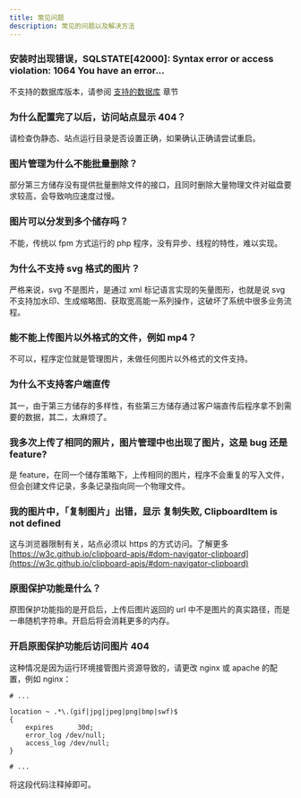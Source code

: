```yaml
---
title: 常见问题
description: 常见的问题以及解决方法
---
```


### 安装时出现错误，SQLSTATE[42000]: Syntax error or access violation: 1064 You have an error...
不支持的数据库版本，请参阅 [支持的数据库](/docs/v2/#支持的数据库) 章节

### 为什么配置完了以后，访问站点显示 404？
请检查伪静态、站点运行目录是否设置正确，如果确认正确请尝试重启。

### 图片管理为什么不能批量删除？
部分第三方储存没有提供批量删除文件的接口，且同时删除大量物理文件对磁盘要求较高，会导致响应速度过慢。

### 图片可以分发到多个储存吗？
不能，传统以 fpm 方式运行的 php 程序，没有异步、线程的特性，难以实现。

### 为什么不支持 svg 格式的图片？
严格来说，svg 不是图片，是通过 xml 标记语言实现的矢量图形，也就是说 svg 不支持加水印、生成缩略图、获取宽高能一系列操作，这破坏了系统中很多业务流程。

### 能不能上传图片以外格式的文件，例如 mp4？
不可以，程序定位就是管理图片，未做任何图片以外格式的文件支持。

### 为什么不支持客户端直传
其一，由于第三方储存的多样性，有些第三方储存通过客户端直传后程序拿不到需要的数据，其二，太麻烦了。

### 我多次上传了相同的照片，图片管理中也出现了图片，这是 bug 还是 feature?
是 feature，在同一个储存策略下，上传相同的图片，程序不会重复的写入文件，但会创建文件记录，多条记录指向同一个物理文件。

### 我的图片中，「复制图片」出错，显示 复制失败, ClipboardItem is not defined
这与浏览器限制有关，站点必须以 https 的方式访问。了解更多 [https://w3c.github.io/clipboard-apis/#dom-navigator-clipboard](https://w3c.github.io/clipboard-apis/#dom-navigator-clipboard)

### 原图保护功能是什么？
原图保护功能指的是开启后，上传后图片返回的 url 中不是图片的真实路径，而是一串随机字符串。开启后将会消耗更多的内存。

### 开启原图保护功能后访问图片 404
这种情况是因为运行环境接管图片资源导致的，请更改 nginx 或 apache 的配置，例如 nginx：
```
# ...

location ~ .*\.(gif|jpg|jpeg|png|bmp|swf)$
{
    expires      30d;
    error_log /dev/null;
    access_log /dev/null;
}

# ...
```

将这段代码注释掉即可。

